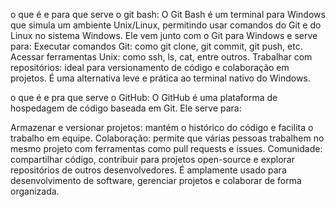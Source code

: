 o que é e para que serve o git bash: O Git Bash é um terminal para Windows que simula um ambiente Unix/Linux, permitindo usar comandos do Git e do Linux no sistema Windows. Ele vem junto com o Git para Windows e serve para:
Executar comandos Git: como git clone, git commit, git push, etc.
Acessar ferramentas Unix: como ssh, ls, cat, entre outros.
Trabalhar com repositórios: ideal para versionamento de código e colaboração em projetos.
É uma alternativa leve e prática ao terminal nativo do Windows.

o que é e pra que serve o GitHub: O GitHub é uma plataforma de hospedagem de código baseada em Git. Ele serve para:

Armazenar e versionar projetos: mantém o histórico do código e facilita o trabalho em equipe.
Colaboração: permite que várias pessoas trabalhem no mesmo projeto com ferramentas como pull requests e issues.
Comunidade: compartilhar código, contribuir para projetos open-source e explorar repositórios de outros desenvolvedores.
É amplamente usado para desenvolvimento de software, gerenciar projetos e colaborar de forma organizada.